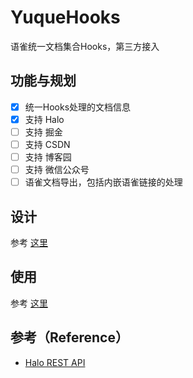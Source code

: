 # YuqueHooks

语雀统一文档集合Hooks，第三方接入

## 功能与规划

- [X] 统一Hooks处理的文档信息
- [X] 支持 Halo
- [ ] 支持 掘金
- [ ] 支持 CSDN
- [ ] 支持 博客园
- [ ] 支持 微信公众号
- [ ] 语雀文档导出，包括内嵌语雀链接的处理

## 设计

参考 [这里](https://ridup.cn/archives/zzs186)

## 使用

参考 [这里](https://ridup.cn/archives/ozkog0)

## 参考（Reference）

- [Halo REST API](https://api.halo.run/) 
